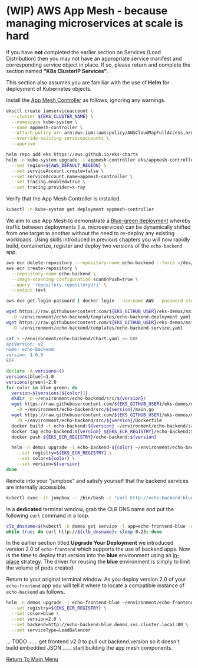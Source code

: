 # (WIP) AWS App Mesh - because managing microservices at scale is hard

If you have **not** completed the earlier section on Services (Load Distribution) then you may not have an appropriate service manifest and corresponding service object in place.
If so, please return and complete the section named **"K8s ClusterIP Services"**.

This section also assumes you are familiar with the use of **Helm** for deployment of Kubernetes objects.

Install the [App Mesh Controller](https://aws.github.io/aws-app-mesh-controller-for-k8s/) as follows, ignoring any warnings.
```bash
eksctl create iamserviceaccount \
  --cluster ${EKS_CLUSTER_NAME} \
  --namespace kube-system \
  --name appmesh-controller \
  --attach-policy-arn arn:aws:iam::aws:policy/AWSCloudMapFullAccess,arn:aws:iam::aws:policy/AWSAppMeshFullAccess \
  --override-existing-serviceaccounts \
  --approve

helm repo add eks https://aws.github.io/eks-charts
helm -n kube-system upgrade -i appmesh-controller eks/appmesh-controller \
  --set region=${AWS_DEFAULT_REGION} \
  --set serviceAccount.create=false \
  --set serviceAccount.name=appmesh-controller \
  --set tracing.enabled=true \
  --set tracing.provider=x-ray
```

Verify that the App Mesh Controller is installed.
```bash
kubectl -n kube-system get deployment appmesh-controller
```

We aim to use App Mesh to demonstrate a [Blue-green deployment](https://en.wikipedia.org/wiki/Blue-green_deployment) whereby traffic between deployments (i.e. microservices) can be dynamically shifted from one target to another without the need to re-deploy any existing workloads.
Using skills introduced in previous chapters you will now rapidly build, containerize, register and deploy two versions of the `echo-backend` app.
```bash
aws ecr delete-repository --repository-name echo-backend --force >/dev/null 2>&1
aws ecr create-repository \
  --repository-name echo-backend \
  --image-scanning-configuration scanOnPush=true \
  --query 'repository.repositoryUri' \
  --output text

aws ecr get-login-password | docker login --username AWS --password-stdin ${EKS_ECR_REGISTRY}

wget https://raw.githubusercontent.com/${EKS_GITHUB_USER}/eks-demos/main/echo-backend/templates/echo-backend-deployment.yaml \
  -O ~/environment/echo-backend/templates/echo-backend-deployment.yaml
wget https://raw.githubusercontent.com/${EKS_GITHUB_USER}/eks-demos/main/echo-backend/templates/echo-backend-service.yaml \
  -O ~/environment/echo-backend/templates/echo-backend-service.yaml

cat > ~/environment/echo-backend/Chart.yaml << EOF
apiVersion: v2
name: echo-backend
version: 1.0.0
EOF

declare -A versions=()
versions[blue]=1.0
versions[green]=2.0
for color in blue green; do
  version=${versions[${color}]}
  mkdir -p ~/environment/echo-backend/src/${version}/
  wget https://raw.githubusercontent.com/${EKS_GITHUB_USER}/eks-demos/main/echo-backend/src/${version}/main.go \
    -O ~/environment/echo-backend/src/${version}/main.go
  wget https://raw.githubusercontent.com/${EKS_GITHUB_USER}/eks-demos/main/echo-backend/src/${version}/Dockerfile \
    -O ~/environment/echo-backend/src/${version}/Dockerfile
  docker build -t echo-backend:${version} ~/environment/echo-backend/src/${version}/
  docker tag echo-backend:${version} ${EKS_ECR_REGISTRY}/echo-backend:${version}
  docker push ${EKS_ECR_REGISTRY}/echo-backend:${version}

  helm -n demos upgrade -i echo-backend-${color} ~/environment/echo-backend/ \
    --set registry=${EKS_ECR_REGISTRY} \
    --set color=${color} \
    --set version=${version}
done
```

Remote into your "jumpbox" and satisfy yourself that the backend services are internally accessible.
```bash
kubectl exec -it jumpbox -- /bin/bash -c "curl http://echo-backend-blue.demos.svc.cluster.local:80; curl http://echo-backend-green.demos.svc.cluster.local:80"
```

In a **dedicated** terminal window, grab the CLB DNS name and put the following `curl` command in a loop.
```bash
clb_dnsname=$(kubectl -n demos get service -l app=echo-frontend-blue -o jsonpath='{.items[0].status.loadBalancer.ingress[0].hostname}')
while true; do curl http://${clb_dnsname}; sleep 0.25; done
```

In the earlier section titled **Upgrade Your Deployment** we introduced version 2.0 of `echo-frontend` which supports the use of backend apps.
Now is the time to deploy that version into the **blue** environment using an [in-place](https://docs.aws.amazon.com/whitepapers/latest/overview-deployment-options/in-place-deployments.html) strategy.
The driver for reusing the **blue** environment is simply to limit the volume of pods created.

Return to your original terminal window.
As you deploy version 2.0 of your `echo-frontend` app you will tell it where to locate a compatible instance of `echo-backend` as follows.
```bash
helm -n demos upgrade -i echo-frontend-blue ~/environment/echo-frontend/ \
  --set registry=${EKS_ECR_REGISTRY} \
  --set color=blue \
  --set version=2.0 \
  --set backend=http://echo-backend-blue.demos.svc.cluster.local:80 \
  --set serviceType=LoadBalancer
```

... TODO
...... get frontend v2.0 to pull out backend.version so it doesn't build embedded JSON
...... start building the app mesh components.

[Return To Main Menu](/README.md)
